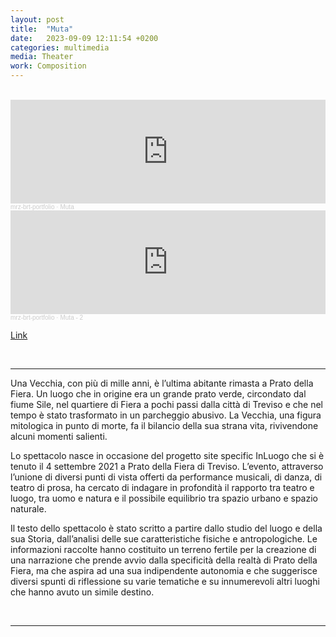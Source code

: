 ```yaml
---
layout: post
title:  "Muta"
date:   2023-09-09 12:11:54 +0200
categories: multimedia
media: Theater
work: Composition
---
```


<br>

<iframe width="100%" height="166" scrolling="no" frameborder="no" allow="autoplay" src="https://w.soundcloud.com/player/?url=https%3A//api.soundcloud.com/tracks/1797720499&color=%23ff5500&auto_play=false&hide_related=false&show_comments=true&show_user=true&show_reposts=false&show_teaser=true"></iframe><div style="font-size: 10px; color: #cccccc;line-break: anywhere;word-break: normal;overflow: hidden;white-space: nowrap;text-overflow: ellipsis; font-family: Interstate,Lucida Grande,Lucida Sans Unicode,Lucida Sans,Garuda,Verdana,Tahoma,sans-serif;font-weight: 100;"><a href="https://soundcloud.com/mrz-brt-portfolio" title="mrz-brt-portfolio" target="_blank" style="color: #cccccc; text-decoration: none;">mrz-brt-portfolio</a> · <a href="https://soundcloud.com/mrz-brt-portfolio/muta" title="Muta" target="_blank" style="color: #cccccc; text-decoration: none;">Muta</a></div>

<iframe width="100%" height="166" scrolling="no" frameborder="no" allow="autoplay" src="https://w.soundcloud.com/player/?url=https%3A//api.soundcloud.com/tracks/1797741337&color=%23ff5500&auto_play=false&hide_related=false&show_comments=true&show_user=true&show_reposts=false&show_teaser=true"></iframe><div style="font-size: 10px; color: #cccccc;line-break: anywhere;word-break: normal;overflow: hidden;white-space: nowrap;text-overflow: ellipsis; font-family: Interstate,Lucida Grande,Lucida Sans Unicode,Lucida Sans,Garuda,Verdana,Tahoma,sans-serif;font-weight: 100;"><a href="https://soundcloud.com/mrz-brt-portfolio" title="mrz-brt-portfolio" target="_blank" style="color: #cccccc; text-decoration: none;">mrz-brt-portfolio</a> · <a href="https://soundcloud.com/mrz-brt-portfolio/muta-2" title="Muta - 2" target="_blank" style="color: #cccccc; text-decoration: none;">Muta - 2</a></div>


[Link](https://www.teatromenotti.org/event/muta/)

<br>

----

Una Vecchia, con più di mille anni, è l’ultima abitante rimasta a Prato della Fiera. Un luogo che in origine era un grande prato verde, circondato dal fiume Sile, nel quartiere di Fiera a pochi passi dalla città di Treviso e che nel tempo è stato trasformato in un parcheggio abusivo. La Vecchia, una figura mitologica in punto di morte, fa il bilancio della sua strana vita, rivivendone alcuni momenti salienti.

Lo spettacolo nasce in occasione del progetto site specific InLuogo che si è tenuto il 4 settembre 2021 a Prato della Fiera di Treviso. L’evento, attraverso l’unione di diversi punti di vista offerti da performance musicali, di danza, di teatro di prosa, ha cercato di indagare in profondità il rapporto tra teatro e luogo, tra uomo e natura e il possibile equilibrio tra spazio urbano e spazio naturale.

Il testo dello spettacolo è stato scritto a partire dallo studio del luogo e della sua Storia, dall’analisi delle sue caratteristiche fisiche e antropologiche. Le informazioni raccolte hanno costituito un terreno fertile per la creazione di una narrazione che prende avvio dalla specificità della realtà di Prato della Fiera, ma che aspira ad una sua indipendente autonomia e che suggerisce diversi spunti di riflessione su varie tematiche e su innumerevoli altri luoghi che hanno avuto un simile destino.

<br>


----

<br>




